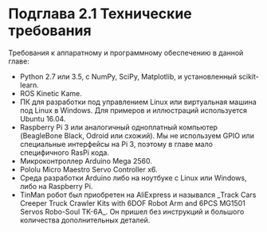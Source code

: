 # Подглава 2.1 Технические требования

Требования к аппаратному и программному обеспечению в данной главе:

* Python 2.7 или 3.5, с NumPy, SciPy, Matplotlib, и установленный scikit-learn.
* ROS Kinetic Kame.
* ПК для разработки под управлением Linux или виртуальная машина под Linux в Windows. Для примеров и иллюстраций используется Ubuntu 16.04.
* Raspberry Pi 3 или аналогичный одноплатный компьютер \(BeagleBone Black, Odroid или схожий\). Мы не используем GPIO или специальные интерфейсы на Pi 3, поэтому в главе мало специфичного RasPi кода.
* Микроконтроллер Arduino Mega 2560.
* Pololu Micro Maestro Servo Controller x6.
* Среда разработки Arduino либо на ноутбуке с Linux или Windows, либо на Raspberry Pi.
* TinMan робот был приобретен на AliExpress и назывался \_Track Cars Creeper Truck Crawler Kits with 6DOF Robot Arm and 6PCS MG1501 Servos Robo-Soul TK-6A\_. Он пришел без инструкций и большого количества дополнительных деталей.

